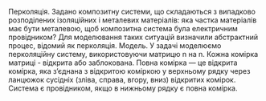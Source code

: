 Перколяція. Задано композитну системи, що складаються з випадково розподілених ізоляційних і металевих матеріалів: яка частка матеріалів 
має бути металевою, щоб композитна система була електричним провідником? Для моделювання таких ситуацій визначили абстрактний процес,
відомий як перколяція.
Модель. У задачі моделюємо перколяційну систему, використовуючи матрицю n на n. Кожна комірка матриці - відкрита або заблокована. Повна
комірка — це відкрита комірка, яка з’єднана з відкритою коміркою у верхньому рядку через ланцюжок сусідніх (зліва, справа, вгору, вниз)
відкритих комірок. Система є провідником, якщо в нижньому рядку є повна комірка.

